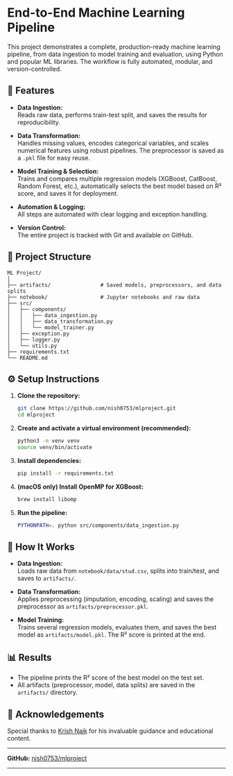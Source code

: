 # End-to-End Machine Learning Pipeline

This project demonstrates a complete, production-ready machine learning pipeline, from data ingestion to model training and evaluation, using Python and popular ML libraries. The workflow is fully automated, modular, and version-controlled.

## 🚀 Features

- **Data Ingestion:**  
  Reads raw data, performs train-test split, and saves the results for reproducibility.

- **Data Transformation:**  
  Handles missing values, encodes categorical variables, and scales numerical features using robust pipelines. The preprocessor is saved as a `.pkl` file for easy reuse.

- **Model Training & Selection:**  
  Trains and compares multiple regression models (XGBoost, CatBoost, Random Forest, etc.), automatically selects the best model based on R² score, and saves it for deployment.

- **Automation & Logging:**  
  All steps are automated with clear logging and exception handling.

- **Version Control:**  
  The entire project is tracked with Git and available on GitHub.

## 📁 Project Structure

```
ML Project/
│
├── artifacts/                # Saved models, preprocessors, and data splits
├── notebook/                 # Jupyter notebooks and raw data
├── src/
│   ├── components/
│   │   ├── data_ingestion.py
│   │   ├── data_transformation.py
│   │   └── model_trainer.py
│   ├── exception.py
│   ├── logger.py
│   └── utils.py
├── requirements.txt
└── README.md
```

## ⚙️ Setup Instructions

1. **Clone the repository:**
   ```bash
   git clone https://github.com/nish0753/mlproject.git
   cd mlproject
   ```

2. **Create and activate a virtual environment (recommended):**
   ```bash
   python3 -m venv venv
   source venv/bin/activate
   ```

3. **Install dependencies:**
   ```bash
   pip install -r requirements.txt
   ```

4. **(macOS only) Install OpenMP for XGBoost:**
   ```bash
   brew install libomp
   ```

5. **Run the pipeline:**
   ```bash
   PYTHONPATH=. python src/components/data_ingestion.py
   ```

## 📝 How It Works

- **Data Ingestion:**  
  Loads raw data from `notebook/data/stud.csv`, splits into train/test, and saves to `artifacts/`.

- **Data Transformation:**  
  Applies preprocessing (imputation, encoding, scaling) and saves the preprocessor as `artifacts/preprocessor.pkl`.

- **Model Training:**  
  Trains several regression models, evaluates them, and saves the best model as `artifacts/model.pkl`. The R² score is printed at the end.

## 📊 Results

- The pipeline prints the R² score of the best model on the test set.
- All artifacts (preprocessor, model, data splits) are saved in the `artifacts/` directory.

## 🙏 Acknowledgements

Special thanks to [Krish Naik](https://www.linkedin.com/in/krishnaik06/) for his invaluable guidance and educational content.

---

**GitHub:** [nish0753/mlproject](https://github.com/nish0753/mlproject)

---